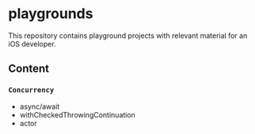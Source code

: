 # playgrounds

This repository contains playground projects with relevant material for an iOS developer.

## Content

### `Concurrency`
- async/await
- withCheckedThrowingContinuation
- actor